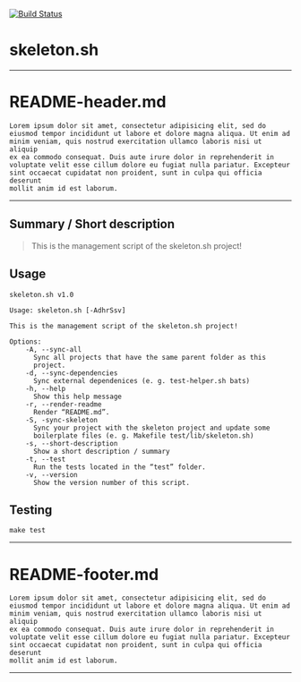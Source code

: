 [![Build Status](https://travis-ci.org/JosefFriedrich-shell/skeleton.sh.svg?branch=master)](https://travis-ci.org/JosefFriedrich-shell/skeleton.sh)

# skeleton.sh

---

# README-header.md

```
Lorem ipsum dolor sit amet, consectetur adipisicing elit, sed do
eiusmod tempor incididunt ut labore et dolore magna aliqua. Ut enim ad
minim veniam, quis nostrud exercitation ullamco laboris nisi ut aliquip
ex ea commodo consequat. Duis aute irure dolor in reprehenderit in
voluptate velit esse cillum dolore eu fugiat nulla pariatur. Excepteur
sint occaecat cupidatat non proident, sunt in culpa qui officia deserunt
mollit anim id est laborum.
```

---

## Summary / Short description

> This is the management script of the skeleton.sh project!

## Usage

```
skeleton.sh v1.0

Usage: skeleton.sh [-AdhrSsv]

This is the management script of the skeleton.sh project!

Options:
	-A, --sync-all
	  Sync all projects that have the same parent folder as this
	  project.
	-d, --sync-dependencies
	  Sync external dependenices (e. g. test-helper.sh bats)
	-h, --help
	  Show this help message
	-r, --render-readme
	  Render “README.md”.
	-S, -sync-skeleton
	  Sync your project with the skeleton project and update some
	  boilerplate files (e. g. Makefile test/lib/skeleton.sh)
	-s, --short-description
	  Show a short description / summary
	-t, --test
	  Run the tests located in the “test” folder.
	-v, --version
	  Show the version number of this script.

```
## Testing

```
make test
```

---

# README-footer.md

```
Lorem ipsum dolor sit amet, consectetur adipisicing elit, sed do
eiusmod tempor incididunt ut labore et dolore magna aliqua. Ut enim ad
minim veniam, quis nostrud exercitation ullamco laboris nisi ut aliquip
ex ea commodo consequat. Duis aute irure dolor in reprehenderit in
voluptate velit esse cillum dolore eu fugiat nulla pariatur. Excepteur
sint occaecat cupidatat non proident, sunt in culpa qui officia deserunt
mollit anim id est laborum.
```

---
